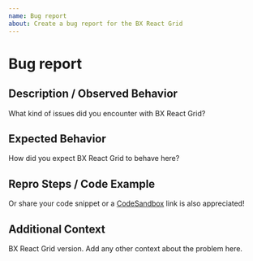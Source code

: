 ```yaml
---
name: Bug report
about: Create a bug report for the BX React Grid
---
```


# Bug report

## Description / Observed Behavior

What kind of issues did you encounter with BX React Grid?

## Expected Behavior

How did you expect BX React Grid to behave here?

## Repro Steps / Code Example

Or share your code snippet or a [CodeSandbox](https://codesandbox.io) link is also appreciated!

## Additional Context

BX React Grid version.
Add any other context about the problem here.
